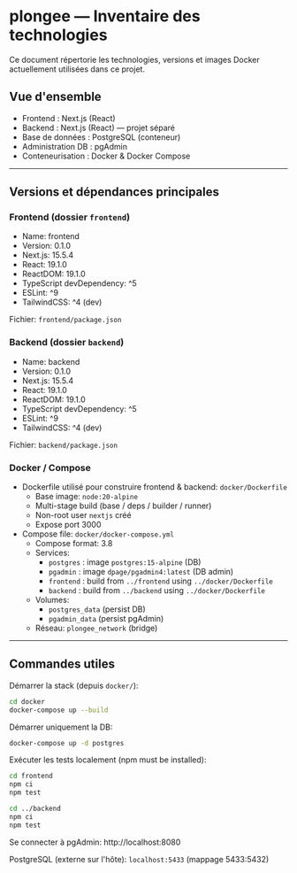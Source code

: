 # plongee — Inventaire des technologies

Ce document répertorie les technologies, versions et images Docker actuellement utilisées dans ce projet.

## Vue d'ensemble
- Frontend : Next.js (React)
- Backend : Next.js (React) — projet séparé
- Base de données : PostgreSQL (conteneur)
- Administration DB : pgAdmin
- Conteneurisation : Docker & Docker Compose

---

## Versions et dépendances principales

### Frontend (dossier `frontend`)
- Name: frontend
- Version: 0.1.0
- Next.js: 15.5.4
- React: 19.1.0
- ReactDOM: 19.1.0
- TypeScript devDependency: ^5
- ESLint: ^9
- TailwindCSS: ^4 (dev)

Fichier: `frontend/package.json`

### Backend (dossier `backend`)
- Name: backend
- Version: 0.1.0
- Next.js: 15.5.4
- React: 19.1.0
- ReactDOM: 19.1.0
- TypeScript devDependency: ^5
- ESLint: ^9
- TailwindCSS: ^4 (dev)

Fichier: `backend/package.json`

### Docker / Compose
- Dockerfile utilisé pour construire frontend & backend: `docker/Dockerfile`
	- Base image: `node:20-alpine`
	- Multi-stage build (base / deps / builder / runner)
	- Non-root user `nextjs` créé
	- Expose port 3000
- Compose file: `docker/docker-compose.yml`
	- Compose format: 3.8
	- Services:
		- `postgres` : image `postgres:15-alpine` (DB)
		- `pgadmin` : image `dpage/pgadmin4:latest` (DB admin)
		- `frontend` : build from `../frontend` using `../docker/Dockerfile`
		- `backend` : build from `../backend` using `../docker/Dockerfile`
	- Volumes:
		- `postgres_data` (persist DB)
		- `pgadmin_data` (persist pgAdmin)
	- Réseau: `plongee_network` (bridge)



---

## Commandes utiles

Démarrer la stack (depuis `docker/`):

```bash
cd docker
docker-compose up --build
```

Démarrer uniquement la DB:

```bash
docker-compose up -d postgres
```

Exécuter les tests localement (npm must be installed):

```bash
cd frontend
npm ci
npm test

cd ../backend
npm ci
npm test
```

Se connecter à pgAdmin: http://localhost:8080

PostgreSQL (externe sur l'hôte): `localhost:5433` (mappage 5433:5432)

